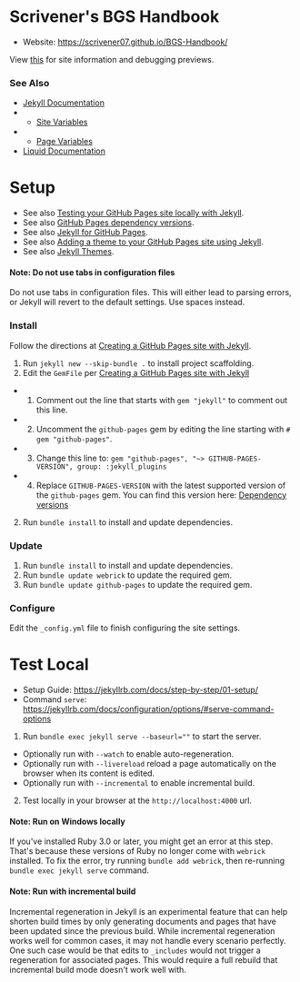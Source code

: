 # Scrivener's BGS Handbook
- Website: https://scrivener07.github.io/BGS-Handbook/

View [this](docs/site/index.md) for site information and debugging previews.


### See Also
- [Jekyll Documentation](https://jekyllrb.com/docs/)
- - [Site Variables](https://jekyllrb.com/docs/variables/#site-variables)
- - [Page Variables](https://jekyllrb.com/docs/variables/#page-variables)
- [Liquid Documentation](https://shopify.github.io/liquid/)


# Setup
- See also [Testing your GitHub Pages site locally with Jekyll](https://docs.github.com/en/pages/setting-up-a-github-pages-site-with-jekyll/testing-your-github-pages-site-locally-with-jekyll#updating-the-github-pages-gem).
- See also [GitHub Pages dependency versions](https://pages.github.com/versions/).
- See also [Jekyll for GitHub Pages](https://jekyllrb.com/docs/github-pages/).
- See also [Adding a theme to your GitHub Pages site using Jekyll](https://docs.github.com/en/pages/setting-up-a-github-pages-site-with-jekyll/adding-a-theme-to-your-github-pages-site-using-jekyll).
- See also [Jekyll Themes](https://jekyllrb.com/docs/themes/#overriding-theme-defaults).


#### Note: Do not use tabs in configuration files
Do not use tabs in configuration files.
This will either lead to parsing errors, or Jekyll will revert to the default settings.
Use spaces instead.


### Install
Follow the directions at [Creating a GitHub Pages site with Jekyll](https://docs.github.com/en/pages/setting-up-a-github-pages-site-with-jekyll/creating-a-github-pages-site-with-jekyll).
1. Run `jekyll new --skip-bundle .` to install project scaffolding.
2. Edit the `GemFile` per [Creating a GitHub Pages site with Jekyll](https://docs.github.com/en/pages/setting-up-a-github-pages-site-with-jekyll/creating-a-github-pages-site-with-jekyll)
- 1. Comment out the line that starts with `gem "jekyll"` to comment out this line.
- 2. Uncomment the `github-pages` gem by editing the line starting with `# gem "github-pages"`.
- 3. Change this line to: `gem "github-pages", "~> GITHUB-PAGES-VERSION", group: :jekyll_plugins`
- 4. Replace `GITHUB-PAGES-VERSION` with the latest supported version of the `github-pages` gem. You can find this version here: [Dependency versions](https://pages.github.com/versions/)
2. Run `bundle install` to install and update dependencies.

### Update
1. Run `bundle install` to install and update dependencies.
2. Run `bundle update webrick` to update the required gem.
3. Run `bundle update github-pages` to update the required gem.

### Configure
Edit the `_config.yml` file to finish configuring the site settings.


# Test Local
- Setup Guide: https://jekyllrb.com/docs/step-by-step/01-setup/
- Command `serve`: https://jekyllrb.com/docs/configuration/options/#serve-command-options

1. Run `bundle exec jekyll serve --baseurl=""` to start the server.
- Optionally run with `--watch` to enable auto-regeneration.
- Optionally run with `--livereload` reload a page automatically on the browser when its content is edited.
- Optionally run with `--incremental` to enable incremental build.
2. Test locally in your browser at the `http://localhost:4000` url.

#### Note: Run on Windows locally
If you've installed Ruby 3.0 or later, you might get an error at this step.
That's because these versions of Ruby no longer come with `webrick` installed.
To fix the error, try running `bundle add webrick`, then re-running `bundle exec jekyll serve` command.

#### Note: Run with incremental build
Incremental regeneration in Jekyll is an experimental feature that can help shorten build times by only generating documents and pages that have been updated since the previous build.
While incremental regeneration works well for common cases, it may not handle every scenario perfectly.
One such case would be that edits to `_includes` would not trigger a regeneration for associated pages.
This would require a full rebuild that incremental build mode doesn't work well with.
